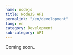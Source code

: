 ```yaml
---
name: nodejs
title: NodeJS API
permalink: "/en/development"
lang: en
category: Development
sub-category: API
---
```


Coming soon..